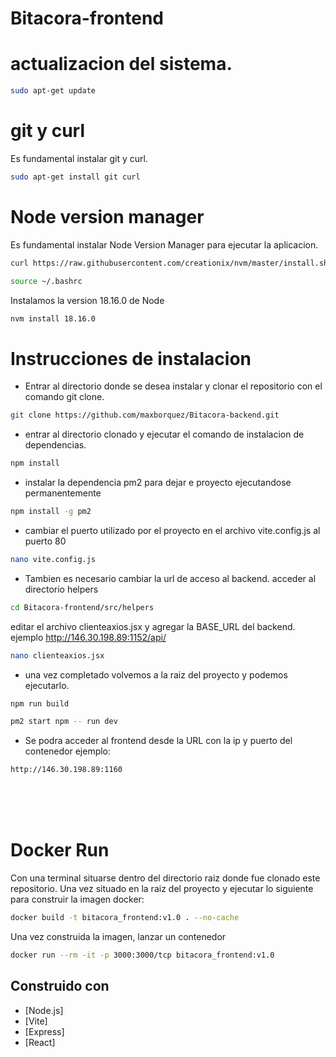 # Bitacora-frontend

# actualizacion del sistema.

```bash
sudo apt-get update
```

# git y curl
Es fundamental instalar git y curl.

```bash
sudo apt-get install git curl
```

# Node version manager
Es fundamental instalar Node Version Manager para ejecutar la aplicacion.

```bash
curl https://raw.githubusercontent.com/creationix/nvm/master/install.sh | bash 
```
```bash
source ~/.bashrc   
```
Instalamos la version 18.16.0 de Node
```bash
nvm install 18.16.0 
```

# Instrucciones de instalacion
- Entrar al directorio donde se desea instalar y clonar el repositorio con el comando git clone.
```bash
git clone https://github.com/maxborquez/Bitacora-backend.git
```
- entrar al directorio clonado y ejecutar el comando de instalacion de dependencias.
```bash
npm install
```
- instalar la dependencia pm2 para dejar e proyecto ejecutandose permanentemente
```bash
npm install -g pm2
```
- cambiar el puerto utilizado por el proyecto en el archivo vite.config.js al puerto 80
```bash
nano vite.config.js
```

- Tambien es necesario cambiar la url de acceso al backend.
acceder al directorio helpers
```bash
cd Bitacora-frontend/src/helpers
```
editar el archivo clienteaxios.jsx y agregar la BASE_URL del backend.
ejemplo 
http://146.30.198.89:1152/api/
```bash
nano clienteaxios.jsx
```
- una vez completado volvemos a la raiz del proyecto y podemos ejecutarlo.
```bash
npm run build
```
```bash
pm2 start npm -- run dev
```
- Se podra acceder al frontend desde la URL con la ip y puerto del contenedor
ejemplo:
 ```bash
http://146.30.198.89:1160
``` 

<br>
<br>
<br>

# Docker Run
Con una terminal situarse dentro del directorio raiz donde fue clonado este repositorio.
Una vez situado en la raiz del proyecto y ejecutar lo siguiente para construir la imagen docker:

```bash
docker build -t bitacora_frontend:v1.0 . --no-cache

```

Una vez construida la imagen, lanzar un contenedor

```bash
docker run --rm -it -p 3000:3000/tcp bitacora_frontend:v1.0
```

## Construido con

- [Node.js]
- [Vite]
- [Express]
- [React]
